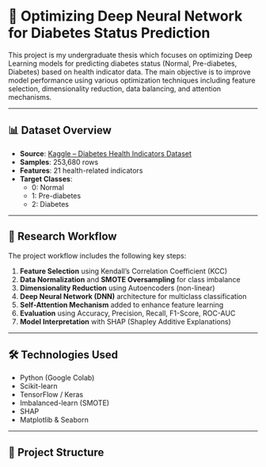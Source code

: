 # 🧠 Optimizing Deep Neural Network for Diabetes Status Prediction

This project is my undergraduate thesis which focuses on optimizing Deep Learning models for predicting diabetes status (Normal, Pre-diabetes, Diabetes) based on health indicator data. The main objective is to improve model performance using various optimization techniques including feature selection, dimensionality reduction, data balancing, and attention mechanisms.

---

## 📊 Dataset Overview

- **Source**: [Kaggle – Diabetes Health Indicators Dataset](https://www.kaggle.com/datasets/alexteboul/diabetes-health-indicators-dataset)
- **Samples**: 253,680 rows
- **Features**: 21 health-related indicators
- **Target Classes**:
  - 0: Normal
  - 1: Pre-diabetes
  - 2: Diabetes

---

## 🧪 Research Workflow

The project workflow includes the following key steps:

1. **Feature Selection** using Kendall’s Correlation Coefficient (KCC)
2. **Data Normalization** and **SMOTE Oversampling** for class imbalance
3. **Dimensionality Reduction** using Autoencoders (non-linear)
4. **Deep Neural Network (DNN)** architecture for multiclass classification
5. **Self-Attention Mechanism** added to enhance feature learning
6. **Evaluation** using Accuracy, Precision, Recall, F1-Score, ROC-AUC
7. **Model Interpretation** with SHAP (Shapley Additive Explanations)

---

## 🛠️ Technologies Used

- Python (Google Colab)
- Scikit-learn
- TensorFlow / Keras
- Imbalanced-learn (SMOTE)
- SHAP
- Matplotlib & Seaborn

---

## 📁 Project Structure

